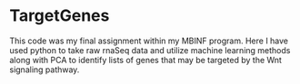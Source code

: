# TargetGenes
This code was my final assignment within my MBINF program.  Here I have used python to take raw rnaSeq data and utilize machine learning methods along with PCA to identify lists of genes that may be targeted by the Wnt signaling pathway.  
